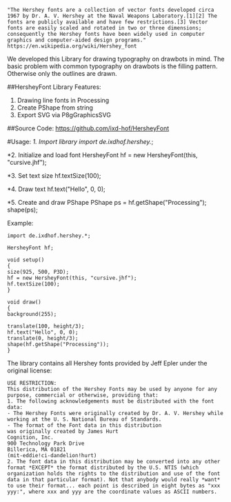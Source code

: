     "The Hershey fonts are a collection of vector fonts developed circa 1967 by Dr. A. V. Hershey at the Naval Weapons Laboratory.[1][2] The fonts are publicly available and have few restrictions.[3] Vector fonts are easily scaled and rotated in two or three dimensions; consequently the Hershey fonts have been widely used in computer graphics and computer-aided design programs."
    https://en.wikipedia.org/wiki/Hershey_font

We developed this Library for drawing typography on drawbots in mind. The basic problem with common typography on drawbots is the filling pattern. Otherwise only the outlines are drawn.

##HersheyFont Library Features:
1. Drawing line fonts in Processing
2. Create PShape from string
3. Export SVG via P8gGraphicsSVG

##Source Code:
https://github.com/ixd-hof/HersheyFont

#Usage:
*1. Import library
import de.ixdhof.hershey.*;

*2. Initialize and load font
HersheyFont hf = new HersheyFont(this, "cursive.jhf");

*3. Set text size
hf.textSize(100);

*4. Draw text
hf.text("Hello", 0, 0);

*5. Create and draw PShape
PShape ps = hf.getShape("Processing");
shape(ps);

Example:

    import de.ixdhof.hershey.*;

    HersheyFont hf;

    void setup()
    {
    size(925, 500, P3D);
    hf = new HersheyFont(this, "cursive.jhf");
    hf.textSize(100);
    }

    void draw()
    {
    background(255);

    translate(100, height/3);
    hf.text("Hello", 0, 0);
    translate(0, height/3);
    shape(hf.getShape("Processing"));
    }

The library contains all Hershey fonts provided by Jeff Epler under the original license:

    USE RESTRICTION:
    This distribution of the Hershey Fonts may be used by anyone for any purpose, commercial or otherwise, providing that:
    1. The following acknowledgements must be distributed with the font data:
    - The Hershey Fonts were originally created by Dr. A. V. Hershey while working at the U. S. National Bureau of Standards.
    - The format of the Font data in this distribution
    was originally created by James Hurt
    Cognition, Inc.
    900 Technology Park Drive
    Billerica, MA 01821
    (mit-eddie!ci-dandelion!hurt)
    2. The font data in this distribution may be converted into any other format *EXCEPT* the format distributed by the U.S. NTIS (which organization holds the rights to the distribution and use of the font data in that particular format). Not that anybody would really *want* to use their format... each point is described in eight bytes as "xxx yyy:", where xxx and yyy are the coordinate values as ASCII numbers.
